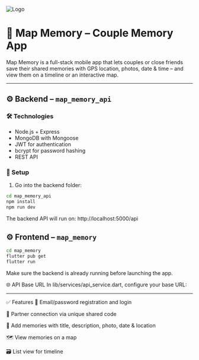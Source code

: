 ![Logo](assets/images/logo8.png)
# 📸 Map Memory – Couple Memory App

Map Memory is a full-stack mobile app that lets couples or close friends save their shared memories with GPS location, photos, date & time – and view them on a timeline or an interactive map.

---

## ⚙️ Backend – `map_memory_api`

### 🛠 Technologies

- Node.js + Express
- MongoDB with Mongoose
- JWT for authentication
- bcrypt for password hashing
- REST API

### 🔧 Setup

1. Go into the backend folder:

```bash
cd map_memory_api
npm install
npm run dev
```

The backend API will run on: http://localhost:5000/api




## ⚙️ Frontend – `map_memory`

```bash
cd map_memory
flutter pub get
flutter run
```

Make sure the backend is already running before launching the app.

🌐 API Base URL
In lib/services/api_service.dart, configure your base URL:

---

✅ Features
🔐 Email/password registration and login

🔗 Partner connection via unique shared code

📝 Add memories with title, description, photo, date & location

🗺️ View memories on a map

🗃️ List view for timeline
